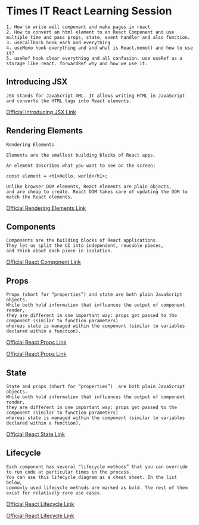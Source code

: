 # Times IT React Learning Session

```day 11 class summary
1. How to write well component and make pages in react
2. How to convert an html element to an React Component and use multiple time and pass props, state, event handler and also function.
3. useCallback hook each and everything
4. useMemo hook everything and and what is React.memo() and how to use it?
5. useRef hook clear everything and all confusion. use useRef as a storage like react. forwardRef why and how we use it.
```

## Introducing JSX

```JSX
JSX stands for JavaScript XML. It allows writing HTML in JavaScript and converts the HTML tags into React elements.
```

[Official Introducing JSX Link](https://reactjs.org/docs/introducing-jsx.html)

## Rendering Elements

```Elements
Rendering Elements

Elements are the smallest building blocks of React apps.

An element describes what you want to see on the screen:

const element = <h1>Hello, world</h1>;

Unlike browser DOM elements, React elements are plain objects,
and are cheap to create. React DOM takes care of updating the DOM to match the React elements.
```

[Official Rendering Elements Link](https://reactjs.org/docs/rendering-elements.html)

## Components

```Components
Components are the building blocks of React applications.
They let us split the UI into independent, reusable pieces,
and think about each piece in isolation.
```

[Official React Component Link](https://reactjs.org/docs/react-component.html)

## Props

```Props
Props (short for “properties”) and state are both plain JavaScript objects.
While both hold information that influences the output of component render,
they are different in one important way: props get passed to the component (similar to function parameters)
whereas state is managed within the component (similar to variables declared within a function).
```

[Official React Props Link](https://www.robinwieruch.de/react-pass-props-to-component/)

[Official React Props Link](https://stackoverflow.com/questions/27991366/what-is-the-difference-between-state-and-props-in-react)

## State

```State
State and props (short for “properties”)  are both plain JavaScript objects.
While both hold information that influences the output of component render,
they are different in one important way: props get passed to the component (similar to function parameters)
whereas state is managed within the component (similar to variables declared within a function).
```

[Official React State Link](https://reactjs.org/docs/faq-state.html)

## Lifecycle

```Lifecycle
Each component has several “lifecycle methods” that you can override to run code at particular times in the process.
You can use this lifecycle diagram as a cheat sheet. In the list below,
commonly used lifecycle methods are marked as bold. The rest of them exist for relatively rare use cases.
```

[Official React Lifecycle Link](https://reactjs.org/docs/react-component.html#the-component-lifecycle)

[Official React Lifecycle Link](https://projects.wojtekmaj.pl/react-lifecycle-methods-diagram/)
